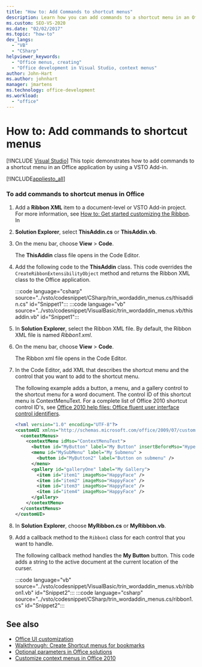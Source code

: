 ```yaml
---
title: "How to: Add Commands to shortcut menus"
description: Learn how you can add commands to a shortcut menu in an Office application by using a VSTO Add-in.
ms.custom: SEO-VS-2020
ms.date: "02/02/2017"
ms.topic: "how-to"
dev_langs:
  - "VB"
  - "CSharp"
helpviewer_keywords:
  - "Office menus, creating"
  - "Office development in Visual Studio, context menus"
author: John-Hart
ms.author: johnhart
manager: jmartens
ms.technology: office-development
ms.workload:
  - "office"
---
```

# How to: Add commands to shortcut menus

 [!INCLUDE [Visual Studio](~/includes/applies-to-version/vs-not-mac.md)]
  This topic demonstrates how to add commands to a shortcut menu in an Office application by using a VSTO Add-in.

 [!INCLUDE[appliesto_all](../vsto/includes/appliesto-all-md.md)]

### To add commands to shortcut menus in Office

1. Add a **Ribbon XML** item to a document-level or VSTO Add-in project. For more information, see [How to: Get started customizing the Ribbon](../vsto/how-to-get-started-customizing-the-ribbon.md). In

2. **Solution Explorer**, select **ThisAddin.cs** or **ThisAddin.vb**.

3. On the menu bar, choose **View** > **Code**.

     The **ThisAddin** class file opens in the Code Editor.

4. Add the following code to the **ThisAddin** class. This code overrides the `CreateRibbonExtensibilityObject` method and returns the Ribbon XML class to the Office application.

     :::code language="csharp" source="../vsto/codesnippet/CSharp/trin_wordaddin_menus.cs/thisaddin.cs" id="Snippet1":::
     :::code language="vb" source="../vsto/codesnippet/VisualBasic/trin_wordaddin_menus.vb/thisaddin.vb" id="Snippet1":::

5. In **Solution Explorer**, select the Ribbon XML file. By default, the Ribbon XML file is named *Ribbon1.xml*.

6. On the menu bar, choose **View** > **Code**.

     The Ribbon xml file opens in the Code Editor.

7. In the Code Editor, add XML that describes the shortcut menu and the control that you want to add to the shortcut menu.

     The following example adds a button, a menu, and a gallery control to the shortcut menu for a word document. The control ID of this shortcut menu is ContextMenuText. For a complete list of Office 2010 shortcut control ID's, see [Office 2010 help files: Office fluent user interface control identifiers](https://www.microsoft.com/download/details.aspx?id=50745).

    ```xml
    <?xml version="1.0" encoding="UTF-8"?>
    <customUI xmlns="http://schemas.microsoft.com/office/2009/07/customui">
      <contextMenus>
        <contextMenu idMso="ContextMenuText">
          <button id="MyButton" label="My Button" insertBeforeMso="HyperlinkInsert" onAction="GetButtonID" />
          <menu id="MySubMenu" label="My Submenu" >
            <button id="MyButton2" label="Button on submenu" />
          </menu>
          <gallery id="galleryOne" label="My Gallery">
            <item id="item1" imageMso="HappyFace" />
            <item id="item2" imageMso="HappyFace" />
            <item id="item3" imageMso="HappyFace" />
            <item id="item4" imageMso="HappyFace" />
          </gallery>
        </contextMenu>
      </contextMenus>
    </customUI>
    ```

8. In **Solution Explorer**, choose **MyRibbon.cs** or **MyRibbon.vb**.

9. Add a callback method to the `Ribbon1` class for each control that you want to handle.

     The following callback method handles the **My Button** button. This code adds a string to the active document at the current location of the curser.

     :::code language="vb" source="../vsto/codesnippet/VisualBasic/trin_wordaddin_menus.vb/ribbon1.vb" id="Snippet2":::
     :::code language="csharp" source="../vsto/codesnippet/CSharp/trin_wordaddin_menus.cs/ribbon1.cs" id="Snippet2":::

## See also
- [Office UI customization](../vsto/office-ui-customization.md)
- [Walkthrough: Create Shortcut menus for bookmarks](../vsto/walkthrough-creating-shortcut-menus-for-bookmarks.md)
- [Optional parameters in Office solutions](../vsto/optional-parameters-in-office-solutions.md)
- [Customize context menus in Office 2010](/previous-versions/office/developer/office-2010/ee691832(v=office.14))
